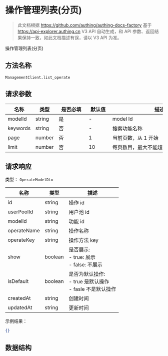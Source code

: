 # 操作管理列表(分页)

<!--
  警告⚠️：
  不要直接修改该文档，
  https://github.com/Authing/authing-docs-factory
  使用该项目进行生成
-->

<LastUpdated />

> 此文档根据 https://github.com/authing/authing-docs-factory 基于 https://api-explorer.authing.cn V3 API 自动生成，和 API 参数、返回结果保持一致，如此文档描述有误，请以 V3 API 为准。

操作管理列表(分页)

## 方法名称

`ManagementClient.list_operate`

## 请求参数

| 名称 | 类型 | <div style="width:80px">是否必填</div> | <div style="width:60px">默认值</div> | <div style="width:300px">描述</div> | <div style="width:200px">示例值</div> |
| ---- | ---- | ---- | ---- | ---- | ---- |
 | modelId | string  | 是 | - | model Id  |  |
 | keywords | string  | 否 | - | 搜索功能名称  |  |
 | page | number  | 否 | 1 | 当前页数，从 1 开始  | `1` |
 | limit | number  | 否 | 10 | 每页数目，最大不能超过 50，默认为 10  | `10` |




## 请求响应

类型： `OperateModelDto`

| 名称 | 类型 | 描述 |
| ---- | ---- | ---- |
| id | string | 操作 id |
| userPoolId | string | 用户池 id |
| modelId | string | 功能 id |
| operateName | string | 操作名称 |
| operateKey | string | 操作方法 key |
| show | boolean | 是否展示:<br>    - true: 展示<br>    - false: 不展示<br>     |
| isDefault | boolean | 是否为默认操作:<br>    - true 是默认操作<br>    - fasle 不是默认操作<br>     |
| createdAt | string | 创建时间 |
| updatedAt | string | 更新时间 |



示例结果：

```json
{}
```

## 数据结构


